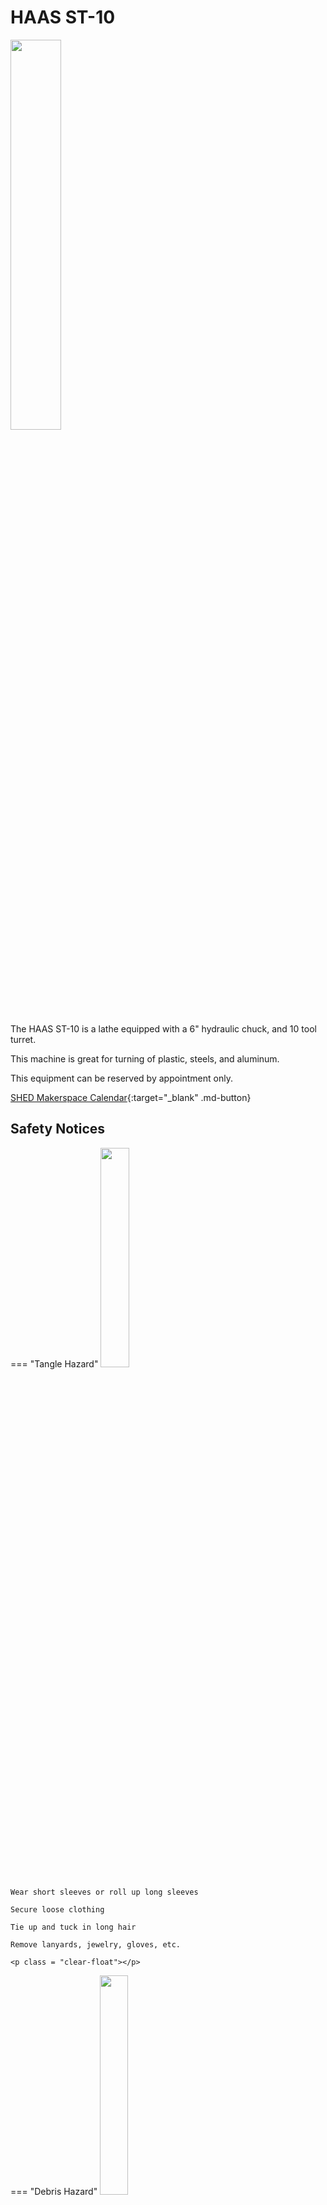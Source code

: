 # HAAS ST-10

<img src="../assets/haas_lathe/lathe.webp" class="image-float-right" width=40%>

The HAAS ST-10 is a lathe equipped with a 6" hydraulic chuck, and 10 tool turret.

This machine is great for turning of plastic, steels, and aluminum.

This equipment can be reserved by appointment only.

[SHED Makerspace Calendar](){:target="_blank" .md-button}

<p class = "clear-float"></p>

## Safety Notices

=== "Tangle Hazard"
    <img src="..\assets\tangle_hazard.webp" class="image-float-right" width=30%>

    Wear short sleeves or roll up long sleeves

    Secure loose clothing

    Tie up and tuck in long hair

    Remove lanyards, jewelry, gloves, etc.

    <p class = "clear-float"></p>

=== "Debris Hazard"
    <img src="..\assets\debris_hazard.webp" class="image-float-right" width=30%>

    Safety glasses mandatory.

    <p class = "clear-float"></p>

## Requirements for Use

Due to the advanced nature of this equipment, there isn't a simple process for use. The SHED Makerspace isn't a job shop, where materials can be dropped off and cut. We request that the user puts in the effort to learn how to use the equipment, along with programming.

1. Prepare your model for cutting
2. Program using Autodesk Fusion
3. Submit your program to [make@rit.edu](mailto:make@rit.edu) (.f3d for Fusion)
4. Schedule a time that works best for you Mon-Fri 9-5 to meet with Professional Staff
    - Check the calendar to avoid overlaps
5. Your program gets reviewed, checked for errors, issues, etc.
6. Come in and go over the setup of the machine and we run the parts
    - You are required to be present for the duration of the cut

Once you've completed this process a few times, we can validate your account to run this without supervision. At that point you can schedule time to come in and use it at your leisure.

<div class="grid" markdown>

[Fusion CAM Tutorial](https://www.autodesk.com/learn/ondemand/course/cam-lathe){:target="_blank" .md-button}

[Speeds and Feeds - FSWizard](https://app.fswizard.com/){:target="_blank" .md-button}

</div>

## Tooling

<img src="..\assets\haas_lathe\types.png" class="image-float-right" width=35%>

The SHED stocks nominally sized tooling inserts to meet various ends. We have CNMG and VNMG inserts for both steels and aluminum, along with drills and boring bars. However, we don't have everything. So, if there is something necessary to your project, we can look in to purchasing it, if we feel it would be beneficial to have.

It is a good practice to come in and discuss what you are trying to accomplish and how best to go about it.

Each insert will typically have a code on it that is ISO controlled and defines the geometry that the insert has. The first handful of digits will define the: Shape, Relief Angle, Tolerance, and Mounting / Cross Section Type. The rest of the info is related to the size of the insert and would need to correspond to the holder being used.

<p class = "clear-float"></p>

<img src="..\assets\haas_lathe\cnmg.png" class="image-float-right" width=35%>

**ADD TABLE OF INSERTS IN STOCK**

<p class = "clear-float"></p>
